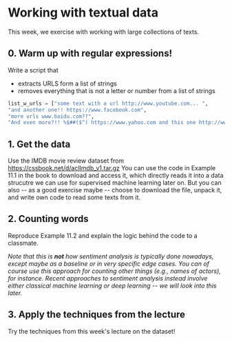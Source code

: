# Working with textual data

This week, we exercise with working with large collections of texts.


## 0. Warm up with regular expressions!
Write a script that

- extracts URLS form a list of strings  
- removes everything that is not a letter or number from a list of
strings


```python
list_w_urls = ["some text with a url http://www.youtube.com... ",
"and another one!! https://www.facebook.com",
"more urls www.baidu.com??",
"And even more?!! %$##($^) https://www.yahoo.com and this one http://www.amazon.com and this one www.wikipedia.org" ]
```



## 1. Get the data
Use the IMDB movie review dataset from https://cssbook.net/d/aclImdb_v1.tar.gz
You can use the code in Example 11.1 in the book to download and access it, which directly reads it into a data strucutre we can use for supervised machine learning later on. But you can also -- as a good exercise maybe -- choose to download the file, unpack it, and write own code to read some texts from it.

## 2. Counting words

Reproduce Example 11.2 and explain the logic behind the code to a classmate.

*Note that this is **not** how sentiment analysis is typically done nowadays, except maybe as a baseline or in very specific edge cases. You can of course use this approach for counting other things (e.g., names of actors), for instance. Recent approaches to sentiment analysis instead involve either classical machine learning or deep learning -- we will look into this later.*


## 3. Apply the techniques from the lecture

Try the techniques from this week's lecture on the dataset!
